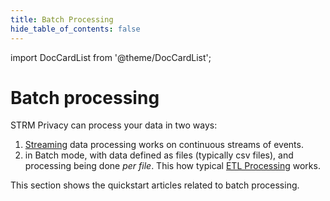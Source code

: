 ```yaml
---
title: Batch Processing
hide_table_of_contents: false
---
```


import DocCardList from '@theme/DocCardList';

[ETL]: https://en.wikipedia.org/wiki/Extract,_transform,_load

# Batch processing

STRM Privacy can process your data in two ways:
1. [Streaming](docs/03-quickstart/01-streaming/index.md) data processing works on continuous streams of events.
2. in Batch mode, with data defined as files (typically csv files), and processing being done _per file_. This how
   typical [ETL Processing][ETL] works.

This section shows the quickstart articles related to batch processing.

<DocCardList />
